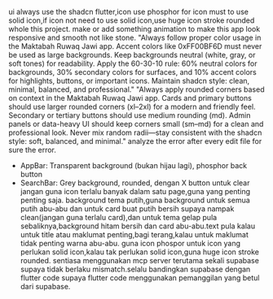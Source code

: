 ui always use the shadcn flutter,icon use phosphor for icon must to use solid icon,if icon not need to use solid icon,use huge icon stroke rounded whole this project. make or add something animation to make this app look responsive and smooth not like stone.
"Always follow proper color usage in the Maktabah Ruwaq Jawi app. Accent colors like 0xFF00BF6D must never be used as large backgrounds. Keep backgrounds neutral (white, gray, or soft tones) for readability. Apply the 60-30-10 rule: 60% neutral colors for backgrounds, 30% secondary colors for surfaces, and 10% accent colors for highlights, buttons, or important icons. Maintain shadcn style: clean, minimal, balanced, and professional."
"Always apply rounded corners based on context in the Maktabah Ruwaq Jawi app. Cards and primary buttons should use larger rounded corners (xl–2xl) for a modern and friendly feel. Secondary or tertiary buttons should use medium rounding (md). Admin panels or data-heavy UI should keep corners small (sm–md) for a clean and professional look. Never mix random radii—stay consistent with the shadcn style: soft, balanced, and minimal."
analyze the error after every edit file for sure the error.
  - AppBar: Transparent background (bukan hijau lagi), phosphor back button
  - SearchBar: Grey background, rounded, dengan X button untuk clear
  jangan guna icon terlalu banyak dalam satu page,guna yang penting penting saja.
  background tema putih,guna background untuk semua putih abu-abu dan untuk card buat putih bersih supaya nampak clean(jangan guna terlalu card),dan untuk tema gelap pula sebaliknya,background hitam bersih dan card abu-abu.text pula kalau untuk title atau maklumat penting,bagi terang,kalau untuk maklumat tidak penting warna abu-abu.
  guna icon phospor untuk icon yang perlukan solid icon,kalau tak perlukan solid icon,guna huge icon stroke rounded.
  sentiasa menggunakan mcp server terutama sekali supabase supaya tidak berlaku mismatch.selalu bandingkan supabase dengan flutter code supaya flutter code menggunakan pemanggilan yang betul dari supabase.